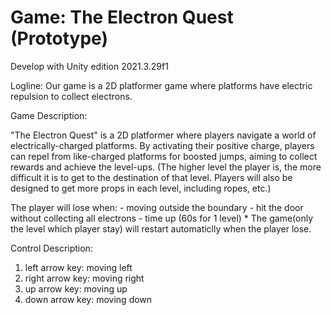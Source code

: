 # Game: The Electron Quest (Prototype)


Develop with Unity edition 2021.3.29f1

Logline:
  Our game is a 2D platformer game where platforms have electric repulsion to collect electrons. 


Game Description:

  "The Electron Quest" is a 2D platformer where players navigate a world of electrically-charged platforms. By activating their positive charge, players can repel from like-charged platforms for boosted jumps, aiming to collect rewards and achieve the level-ups.  (The higher level the player is, the more difficult it is to get to the destination of that level. Players will also be designed to get more props in each level, including ropes, etc.)

  The player will lose when:
    - moving outside the boundary
    - hit the door without collecting all electrons
    - time up (60s for 1 level)
    * The game(only the level which player stay) will restart automaticlly when the player lose.
    

Control Description:

  1. left arrow key: moving left
  2. right arrow key: moving right
  3. up arrow key: moving up
  4. down arrow key: moving down





